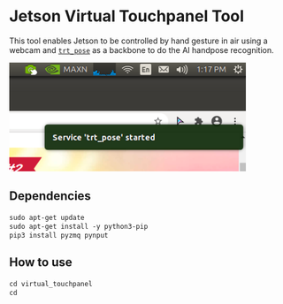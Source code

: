 # Jetson Virtual Touchpanel Tool

This tool enables Jetson to be controlled by hand gesture in air using a webcam and [`trt_pose`](https://github.com/NVIDIA-AI-IOT/trt_pose) as a backbone to do the AI handpose recognition.

![](/docs/images/vtouch_trtpose_start_notification.png)

## Dependencies

```
sudo apt-get update
sudo apt-get install -y python3-pip
pip3 install pyzmq pynput
```

## How to use

```
cd virtual_touchpanel
cd
